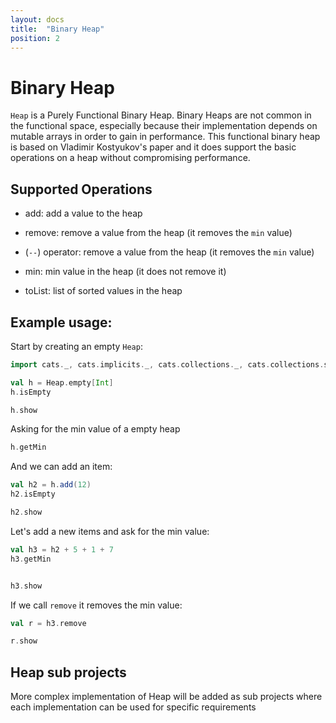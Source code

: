 ```yaml
---
layout: docs
title:  "Binary Heap"
position: 2
---
```

# Binary Heap

`Heap` is a Purely Functional Binary Heap. Binary Heaps are not common in the functional space, especially because
 their implementation depends on mutable arrays in order to gain in performance. This functional binary heap is based on
 Vladimir Kostyukov's paper and it does support the basic operations on a heap without compromising performance.

## Supported Operations

- add:						add a value to the heap
- remove:					remove a value from the heap (it removes the `min` value)
- (`--`) operator:		    remove a value from the heap (it removes the `min` value)
- min:						min value in the heap (it does not remove it)

- toList: 				    list of sorted values in the heap

## Example usage:

Start by creating an empty `Heap`:

```scala mdoc
import cats._, cats.implicits._, cats.collections._, cats.collections.syntax.all._

val h = Heap.empty[Int]
h.isEmpty

h.show
```

Asking for the min value of a empty heap

```scala mdoc
h.getMin
```

And we can add an item:

```scala mdoc
val h2 = h.add(12)
h2.isEmpty

h2.show
```

Let's add a new items and ask for the min value:


```scala mdoc
val h3 = h2 + 5 + 1 + 7
h3.getMin


h3.show
```
If we call `remove` it removes the min value:

```scala mdoc
val r = h3.remove

r.show
```

## Heap sub projects

 More complex implementation of Heap will be added as sub projects where each implementation can be used for specific
 requirements
